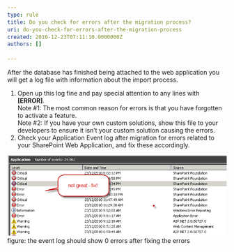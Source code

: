 ```yaml
---
type: rule
title: Do you check for errors after the migration process?
uri: do-you-check-for-errors-after-the-migration-process
created: 2010-12-23T07:11:10.0000000Z
authors: []

---
```



After the database has finished being attached to the web application you will get a log file with information about the import process.

1. Open up this log fine and pay special attention to any lines with **[ERROR]**. 
<br>    Note #1: The most common reason for errors is that you have forgotten to activate a feature.
<br>    Note #2: If you have your own custom solutions, show this file to your developers to ensure it isn’t your custom solution causing the errors.
2. Check your Application Event log after migration for errors related to your SharePoint Web Application, and fix these accordingly.


![](FixEventLogs.png)
figure: the event log should show 0 errors after fixing the errors

